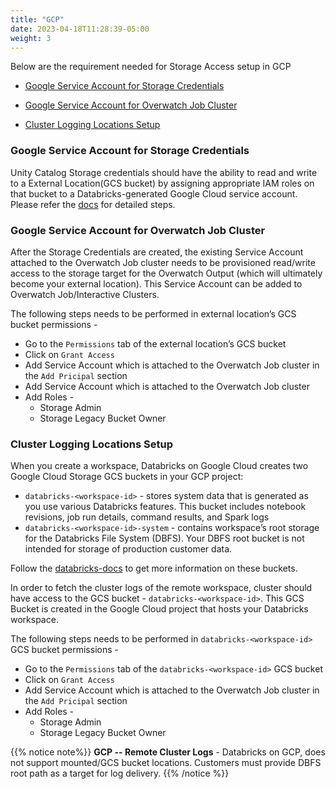 ```yaml
---
title: "GCP"
date: 2023-04-18T11:28:39-05:00
weight: 3
---
```


Below are the requirement needed for Storage Access setup in GCP

* [Google Service Account for Storage Credentials](#google-service-account-for-storage-credentials)

* [Google Service Account for Overwatch Job Cluster](#google-service-account-for-overwatch-job-cluster)

* [Cluster Logging Locations Setup](#cluster-logging-locations-setup) 


### Google Service Account for Storage Credentials

Unity Catalog Storage credentials  should have the ability to read and write to a External Location(GCS bucket) by 
assigning appropriate IAM roles on that bucket to a Databricks-generated Google Cloud service account. Please refer the 
[docs](https://docs.gcp.databricks.com/data-governance/unity-catalog/manage-external-locations-and-credentials.html#manage-storage-credentials) 
for detailed steps.  

### Google Service Account for Overwatch Job Cluster

After the Storage Credentials are created, the existing Service Account attached to the Overwatch Job cluster needs to
be provisioned read/write access to the storage target for the Overwatch Output 
(which will ultimately become your external location). This Service Account can be added to Overwatch Job/Interactive 
Clusters.

The following steps needs to be performed in external location’s GCS bucket permissions -
* Go to the `Permissions` tab of the external location’s GCS bucket
* Click on `Grant Access`
* Add Service Account which is attached to the Overwatch Job cluster in the `Add Pricipal` section
* Add Service Account which is attached to the Overwatch Job cluster
* Add Roles - 
  * Storage Admin 
  * Storage Legacy Bucket Owner

### Cluster Logging Locations Setup
When you create a workspace, Databricks on Google Cloud creates two Google Cloud Storage GCS buckets in your GCP project:
* `databricks-<workspace-id>` - stores system data that is generated as you use various Databricks features.
This bucket includes notebook revisions, job run details, command results, and Spark logs
* `databricks-<workspace-id>-system` - contains workspace’s root storage for the Databricks File System (DBFS). 
Your DBFS root bucket is not intended for storage of production customer data.

Follow the [databricks-docs](https://docs.gcp.databricks.com/administration-guide/workspace/create-workspace.html#secure-the-workspaces-gcs-buckets-in-your-project) 
to get more information on these buckets. 

In order to fetch the cluster logs of the remote workspace, cluster should have access to the GCS bucket - 
`databricks-<workspace-id>`. This GCS Bucket is created in the Google Cloud project that hosts your Databricks workspace.

The following steps needs to be performed in `databricks-<workspace-id>` GCS bucket permissions -
* Go to the `Permissions` tab of the `databricks-<workspace-id>` GCS bucket
* Click on `Grant Access`
* Add Service Account which is attached to the Overwatch Job cluster in the `Add Pricipal` section
* Add Roles -
  * Storage Admin
  * Storage Legacy Bucket Owner

{{% notice note%}}
**GCP -- Remote Cluster Logs** - Databricks on GCP, does not support mounted/GCS bucket locations. Customers must
provide DBFS root path as a target for log delivery.
{{% /notice %}}
